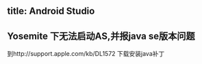 title: Android Studio
---

## Yosemite 下无法启动AS,并报java se版本问题

到http://support.apple.com/kb/DL1572 下载安装java补丁

